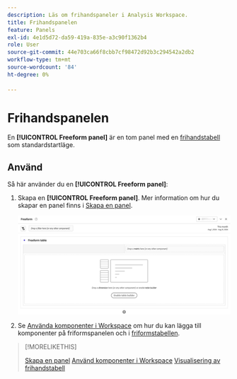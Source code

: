 ```yaml
---
description: Läs om frihandspaneler i Analysis Workspace.
title: Frihandspanelen
feature: Panels
exl-id: 4e1d5d72-da59-419a-835e-a3c90f1362b4
role: User
source-git-commit: 44e703ca66f8cbb7cf98472d92b3c294542a2db2
workflow-type: tm+mt
source-wordcount: '84'
ht-degree: 0%

---
```


# Frihandspanelen

En **[!UICONTROL Freeform panel]** är en tom panel med en [frihandstabell](/help/analysis-workspace/visualizations/freeform-table/freeform-table.md) som standardstartläge.

## Använd

Så här använder du en **[!UICONTROL Freeform panel]**:

1. Skapa en **[!UICONTROL Freeform panel]**. Mer information om hur du skapar en panel finns i [Skapa en panel](panels.md#create-a-panel).

   ![Standardpanelen i frihandsfigur visar en tom panel med frihandstabell.](assets/freeform-panel.png)

1. Se [Använda komponenter i Workspace](/help/components/use-components-in-workspace.md) om hur du kan lägga till komponenter på friformspanelen och i [friformstabellen](/help/analysis-workspace/visualizations/freeform-table/freeform-table.md).


>[!MORELIKETHIS]
>
>[Skapa en panel](/help/analysis-workspace/c-panels/panels.md#create-a-panel)
>[Använd komponenter i Workspace](/help/components/use-components-in-workspace.md)
>[Visualisering av frihandstabell ](/help/analysis-workspace/visualizations/freeform-table/freeform-table.md)
>